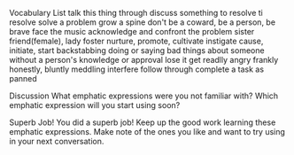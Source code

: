 Vocabulary List
talk this thing through  discuss something to resolve ti
resolve                  solve a problem
grow a spine             don't be a coward, be a person, be brave
face the music           acknowledge and confront the problem
sister                   friend(female), lady
foster                   nurture, promote, cultivate
instigate                cause, initiate, start
backstabbing             doing or saying bad things about someone without a person's knowledge or approval
lose it                  get readlly angry
frankly                  honestly, bluntly
meddling                 interfere
follow through           complete a task as panned


Discussion
What emphatic expressions were you not familiar with?
Which emphatic expression will you start using soon?

Superb Job!
You did a superb job! Keep up the good work learning these emphatic expressions. Make note of the ones you like and want to try using in your next conversation.





